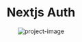 <h1 align="center" id="title">Nextjs Auth</h1>

<p align="center"><img src="https://socialify.git.ci/thepratikguptaa/nextjs-auth/image?custom_language=MongoDB&amp;description=1&amp;font=Jost&amp;language=1&amp;name=1&amp;owner=1&amp;pattern=Circuit+Board&amp;stargazers=1&amp;theme=Light" alt="project-image"></p>